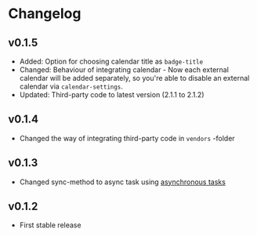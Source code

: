 Changelog
=========
v0.1.5
----------------------
- Added: Option for choosing calendar title as `badge-title`
- Changed: Behaviour of integrating calendar - Now each external calendar will be added separately, so you're able to disable an external calendar via `calendar-settings`.
- Updated: Third-party code to latest version (2.1.1 to 2.1.2)


v0.1.4
----------------------
- Changed the way of integrating third-party code in `vendors` -folder 

v0.1.3
----------------------
- Changed sync-method to async task using [asynchronous tasks](http://docs.humhub.org/admin-asynchronous-tasks.html) 

v0.1.2
----------------------
- First stable release

